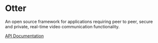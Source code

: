# Otter
An open source framework for applications requiring peer to peer, secure and private, real-time video communication functionality.

[API Documentation](https://otter-framework.github.io/api-documentation/)
